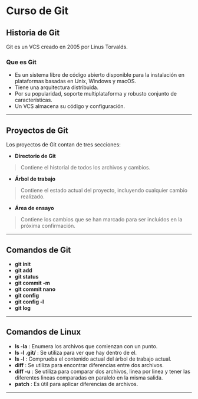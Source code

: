 # Curso de Git

## Historia de Git

Git es un VCS creado en 2005 por Linus Torvalds. 

### Que es Git

- Es un sistema libre de código abierto disponible para la instalación en plataformas basadas en Unix, Windows y macOS. 
- Tiene una arquitectura distribuida.
- Por su popularidad, soporte multiplataforma y robusto conjunto de características.
- Un VCS almacena su código y configuración.

---

## Proyectos de Git

Los proyectos de Git contan de tres secciones:
  - **Directorio de Git**
   > Contiene el historial de todos los archivos y cambios.
  - **Árbol de trabajo**
   > Contiene el estado actual del proyecto, incluyendo cualquier cambio realizado.
  - **Área de ensayo**
   > Contiene los cambios que se han marcado para ser incluidos en la próxima confirmación.

---

## Comandos de Git 

- **git init**
- **git add**
- **git status**
- **git commit -m** 
- **git commit nano**
- **git config**
- **git config -l**
- **git log**
---

## Comandos de Linux

- **ls -la** : Enumera los archivos que comienzan con un punto.
- **ls -l .git/** : Se utiliza para ver que hay dentro de el.
- **ls -l** : Comprueba el contenido actual del árbol de trabajo actual.
- **diff** : Se utiliza para encontrar diferencias entre dos archivos.
- **diff -u** : Se utiliza para comparar dos archivos, linea por linea y tener las diferentes lineas comparadas en paralelo en la misma salida.
- **patch** : Es útil para aplicar diferencias de archivos.
---
